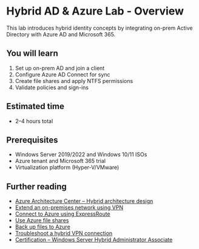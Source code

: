 # Hybrid AD & Azure Lab - Overview

This lab introduces hybrid identity concepts by integrating on-prem Active Directory with Azure AD and Microsoft 365.

## You will learn

1. Set up on-prem AD and join a client
2. Configure Azure AD Connect for sync
3. Create file shares and apply NTFS permissions
4. Validate policies and sign-ins

## Estimated time

- 2–4 hours total

## Prerequisites

- Windows Server 2019/2022 and Windows 10/11 ISOs
- Azure tenant and Microsoft 365 trial
- Virtualization platform (Hyper‑V/VMware)

## Further reading

- [Azure Architecture Center – Hybrid architecture design](https://learn.microsoft.com/azure/architecture/hybrid/)
- [Extend an on-premises network using VPN](https://learn.microsoft.com/azure/vpn-gateway/design)
- [Connect to Azure using ExpressRoute](https://learn.microsoft.com/azure/expressroute/expressroute-introduction)
- [Use Azure file shares](https://learn.microsoft.com/azure/storage/files/storage-files-introduction)
- [Back up files to Azure](https://learn.microsoft.com/azure/backup/backup-overview)
- [Troubleshoot a hybrid VPN connection](https://learn.microsoft.com/azure/vpn-gateway/vpn-gateway-troubleshoot)
- [Certification – Windows Server Hybrid Administrator Associate](https://learn.microsoft.com/credentials/certifications/windows-server-hybrid-administrator)

